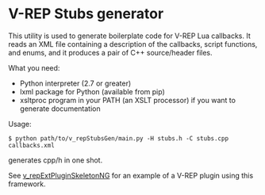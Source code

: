 # V-REP Stubs generator

This utility is used to generate boilerplate code for V-REP Lua callbacks.
It reads an XML file containing a description of the callbacks, script
functions, and enums, and it produces a pair of C++ source/header files.

What you need:
- Python interpreter (2.7 or greater)
- lxml package for Python (available from pip)
- xsltproc program in your PATH (an XSLT processor) if you want to generate documentation

Usage:

```
$ python path/to/v_repStubsGen/main.py -H stubs.h -C stubs.cpp callbacks.xml
```

generates cpp/h in one shot.

See [v_repExtPluginSkeletonNG](https://github.com/fferri/v_repExtPluginSkeletonNG) for an example of a V-REP plugin using this framework.

